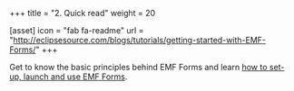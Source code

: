 +++
title = "2. Quick read"
weight = 20

[asset]
  icon = "fab fa-readme"
  url = "http://eclipsesource.com/blogs/tutorials/getting-started-with-EMF-Forms/"
+++

Get to know the basic principles behind EMF Forms and learn [how to set-up, launch and use EMF Forms](http://eclipsesource.com/blogs/tutorials/getting-started-with-EMF-Forms/).